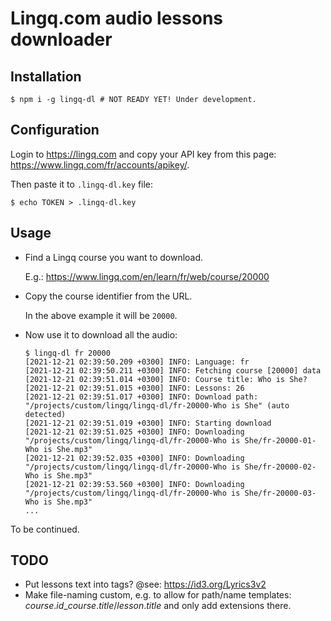 # Lingq.com audio lessons downloader

## Installation

```
$ npm i -g lingq-dl # NOT READY YET! Under development.
```

## Configuration

Login to https://lingq.com and copy your API key from this page: https://www.lingq.com/fr/accounts/apikey/.

Then paste it to `.lingq-dl.key` file:

```
$ echo TOKEN > .lingq-dl.key
```

## Usage

- Find a Lingq course you want to download. 

  E.g.: https://www.lingq.com/en/learn/fr/web/course/20000


- Copy the course identifier from the URL.

  In the above example it will be `20000`.


- Now use it to download all the audio:

    ```
    $ lingq-dl fr 20000
  [2021-12-21 02:39:50.209 +0300] INFO: Language: fr
  [2021-12-21 02:39:50.211 +0300] INFO: Fetching course [20000] data
  [2021-12-21 02:39:51.014 +0300] INFO: Course title: Who is She?
  [2021-12-21 02:39:51.015 +0300] INFO: Lessons: 26
  [2021-12-21 02:39:51.017 +0300] INFO: Download path: "/projects/custom/lingq/lingq-dl/fr-20000-Who is She" (auto detected)
  [2021-12-21 02:39:51.019 +0300] INFO: Starting download
  [2021-12-21 02:39:51.025 +0300] INFO: Downloading "/projects/custom/lingq/lingq-dl/fr-20000-Who is She/fr-20000-01-Who is She.mp3"
  [2021-12-21 02:39:52.035 +0300] INFO: Downloading "/projects/custom/lingq/lingq-dl/fr-20000-Who is She/fr-20000-02-Who is She.mp3"
  [2021-12-21 02:39:53.560 +0300] INFO: Downloading "/projects/custom/lingq/lingq-dl/fr-20000-Who is She/fr-20000-03-Who is She.mp3"
  ...
    ```

To be continued.


## TODO

- Put lessons text into tags? @see: https://id3.org/Lyrics3v2
- Make file-naming custom, e.g. to allow for path/name templates: $course.id$_$course.title$/$lesson.title$ and only 
  add extensions there.
